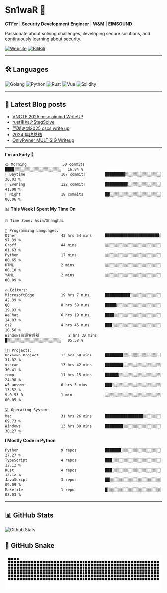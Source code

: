 # Sn1waR 👋

**CTFer** | **Security Development Engineer** | **W&M** | **EIMSOUND**

Passionate about solving challenges, developing secure solutions, and continuously learning about security.

[![Website](https://img.shields.io/website?url=https%3A%2F%2Fwww.snowywar.top)](https://www.snowywar.top) 
[![BiliBili](https://img.shields.io/badge/BiliBili-哔哩哔哩-00A1D6?style=flat&logo=bilibili&logoColor=white)](https://space.bilibili.com/8389161)  

---

## 🛠️ Languages
![Golang](https://img.shields.io/badge/-Golang-00ADD8?style=flat&logo=go&logoColor=white)
![Python](https://img.shields.io/badge/-Python-3776AB?style=flat&logo=python&logoColor=white)
![Rust](https://img.shields.io/badge/-Rust-000000?style=flat&logo=rust&logoColor=white)
![Vue](https://img.shields.io/badge/-Vue.js-4FC08D?style=flat&logo=vue.js&logoColor=white)
![Solidity](https://img.shields.io/badge/-Solidity-363636?style=flat&logo=solidity&logoColor=white)

---
## 📖 Latest Blog posts
<!-- BLOG-POST-LIST:START -->
- [VNCTF 2025 misc aimind WriteUP](https://www.snowywar.top/4546.html)
- [rust重构之StegSolve](https://www.snowywar.top/4541.html)
- [西湖论剑2025 cscs write up](https://www.snowywar.top/4527.html)
- [2024 年终总结](https://www.snowywar.top/4525.html)
- [OnlyPwner MULTISIG Writeup](https://www.snowywar.top/4507.html)
<!-- BLOG-POST-LIST:END -->
---
<!--START_SECTION:waka-->
**I'm an Early 🐤** 

```text
🌞 Morning                50 commits          ████░░░░░░░░░░░░░░░░░░░░░   16.84 % 
🌆 Daytime                107 commits         █████████░░░░░░░░░░░░░░░░   36.03 % 
🌃 Evening                122 commits         ██████████░░░░░░░░░░░░░░░   41.08 % 
🌙 Night                  18 commits          ██░░░░░░░░░░░░░░░░░░░░░░░   06.06 % 
```


📊 **This Week I Spent My Time On** 

```text
🕑︎ Time Zone: Asia/Shanghai

💬 Programming Languages: 
Other                    43 hrs 54 mins      ████████████████████████░   97.39 % 
Groff                    44 mins             ░░░░░░░░░░░░░░░░░░░░░░░░░   01.63 % 
Python                   17 mins             ░░░░░░░░░░░░░░░░░░░░░░░░░   00.65 % 
HTML                     2 mins              ░░░░░░░░░░░░░░░░░░░░░░░░░   00.10 % 
YAML                     2 mins              ░░░░░░░░░░░░░░░░░░░░░░░░░   00.09 % 

🔥 Editors: 
MicrosoftEdge            19 hrs 7 mins       ███████████░░░░░░░░░░░░░░   42.39 % 
QQ                       8 hrs 59 mins       █████░░░░░░░░░░░░░░░░░░░░   19.93 % 
WeChat                   6 hrs 19 mins       ████░░░░░░░░░░░░░░░░░░░░░   14.03 % 
cs2                      4 hrs 45 mins       ███░░░░░░░░░░░░░░░░░░░░░░   10.56 % 
Windows资源管理器             2 hrs 30 mins       █░░░░░░░░░░░░░░░░░░░░░░░░   05.58 % 

🐱‍💻 Projects: 
Unknown Project          13 hrs 59 mins      ████████░░░░░░░░░░░░░░░░░   31.02 % 
xsscan                   13 hrs 42 mins      ████████░░░░░░░░░░░░░░░░░   30.41 % 
temp                     11 hrs 15 mins      ██████░░░░░░░░░░░░░░░░░░░   24.98 % 
w5-answer                6 hrs 5 mins        ███░░░░░░░░░░░░░░░░░░░░░░   13.52 % 
9.0.53_0                 1 min               ░░░░░░░░░░░░░░░░░░░░░░░░░   00.05 % 

💻 Operating System: 
Mac                      31 hrs 26 mins      █████████████████░░░░░░░░   69.73 % 
Windows                  13 hrs 39 mins      ████████░░░░░░░░░░░░░░░░░   30.27 % 
```

**I Mostly Code in Python** 

```text
Python                   9 repos             ███████░░░░░░░░░░░░░░░░░░   27.27 % 
TypeScript               4 repos             ███░░░░░░░░░░░░░░░░░░░░░░   12.12 % 
Rust                     4 repos             ███░░░░░░░░░░░░░░░░░░░░░░   12.12 % 
JavaScript               3 repos             ██░░░░░░░░░░░░░░░░░░░░░░░   09.09 % 
Makefile                 1 repo              █░░░░░░░░░░░░░░░░░░░░░░░░   03.03 % 
```




<!--END_SECTION:waka-->
---

## 📊 GitHub Stats
![Github Stats](https://github-readme-stats.vercel.app/api?username=jiayuqi7813&show_icons=true&theme=radical)

## 🐍 GitHub Snake
<picture>
  <source media="(prefers-color-scheme: dark)" srcset="https://raw.githubusercontent.com/jiayuqi7813/jiayuqi7813/output/github-contribution-grid-snake-dark.svg">
  <source media="(prefers-color-scheme: light)" srcset="https://raw.githubusercontent.com/jiayuqi7813/jiayuqi7813/output/github-contribution-grid-snake.svg">
  <img alt="github contribution grid snake animation" src="https://raw.githubusercontent.com/jiayuqi7813/jiayuqi7813/output/github-contribution-grid-snake.svg">
</picture>

